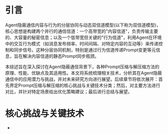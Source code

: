 # 引言
Agent隐蔽通信内容与⾏为的分层协同与动态双信道模型(以下称为双信道模型)，核心思想是构建两个并行的通信信道：一个高带宽的"内容信道"，负责传输主要的、大容量的秘密信息；以及一个低带宽但关键的"行为信道"，利用Agent在环境中的交互行为模式（如消息发布频率、时间间隔、对特定内容的互动等）来传递控制和同步信号。这种分层协同机制，特别是通过行为信道传递Prompt变更等元信息，旨在解决内容信道的静态Prompt同步瓶颈。

本综述旨在深入探讨在Agent隐蔽通信背景下，各种Prompt压缩与解压缩方法的原理、性能、优缺点及其适用性。本文将系统梳理相关技术，分析其在Agent隐蔽通信中的应用潜力与挑战，并对未来研究方向进行展望。后续章节将依次展开：首先界定Prompt压缩与解压缩的核心挑战与关键技术分类；然后，对主要方法进行对比，并针对特定场景给出优化策略建议；最后进行总结与展望。
# 核心挑战与关键技术
- 